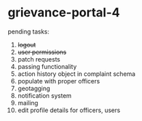 # grievance-portal-4

pending tasks: 
1. ~~logout~~
2. ~~user permissions~~
3. patch requests
4. passing functionality
5. action history object in complaint schema
6. populate with proper officers
7. geotagging
8. notification system
9. mailing
10. edit profile details for officers, users

